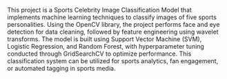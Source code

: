 This project is a Sports Celebrity Image Classification Model that implements machine learning techniques to classify images of five sports personalities. Using the OpenCV library, the project performs face and eye detection for data cleaning, followed by feature engineering using wavelet transforms. The model is built using Support Vector Machine (SVM), Logistic Regression, and Random Forest, with hyperparameter tuning conducted through GridSearchCV to optimize performance. This classification system can be utilized for sports analytics, fan engagement, or automated tagging in sports media.
